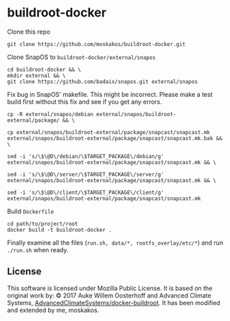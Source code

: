 # buildroot-docker

Clone this repo
```shell
git clone https://github.com/moskakos/buildroot-docker.git
```

Clone SnapOS to `buildroot-docker/external/snapos`
```shell
cd buildroot-docker && \
mkdir external && \
git clone https://github.com/badaix/snapos.git external/snapos
```

Fix bug in SnapOS' makefile. This might be incorrect. Please make a test build first without this fix and see if you get any errors.
```shell
cp -R external/snapos/debian external/snapos/buildroot-external/package/ && \

cp external/snapos/buildroot-external/package/snapcast/snapcast.mk external/snapos/buildroot-external/package/snapcast/snapcast.mk.bak && \

sed -i 's/\$\@D\/debian/\$TARGET_PACKAGE\/debian/g' external/snapos/buildroot-external/package/snapcast/snapcast.mk && \

sed -i 's/\$\@D\/server/\$TARGET_PACKAGE\/server/g' external/snapos/buildroot-external/package/snapcast/snapcast.mk && \

sed -i 's/\$\@D\/client/\$TARGET_PACKAGE\/client/g' external/snapos/buildroot-external/package/snapcast/snapcast.mk
```

Build `Dockerfile`
```shell
cd path/to/project/root
docker build -t buildroot-docker .
```

Finally examine all the files (`run.sh, data/*, rootfs_overlay/etc/*`) and run `./run.sh` when ready.

## License

This software is licensed under Mozilla Public License. It is based on the original work by: © 2017 Auke Willem Oosterhoff and Advanced Climate Systems, [AdvancedClimateSystems/docker-buildroot](https://github.com/vidalastudillo/docker-buildroot). It has been modified and extended by me, moskakos.